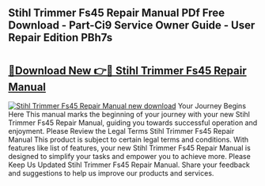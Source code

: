 ## Stihl Trimmer Fs45 Repair Manual PDf Free Download - Part-Ci9 Service Owner Guide - User Repair Edition PBh7s

# <h2><a href="http://bc53896.oget.top/?id=Stihl+Trimmer+Fs45+Repair+Manual">🔗Download New 👉🔴 Stihl Trimmer Fs45 Repair Manual</a></h2>

[![Stihl Trimmer Fs45 Repair Manual new download](https://i.imgur.com/5g1atiW.png)](http://bc53896.oget.top/?id=Stihl+Trimmer+Fs45+Repair+Manual)
Your Journey Begins Here This manual marks the beginning of your journey with your new Stihl Trimmer Fs45 Repair Manual, guiding you towards successful operation and enjoyment. Please Review the Legal Terms Stihl Trimmer Fs45 Repair Manual This product is subject to certain legal terms and conditions. With features like list of features, your new Stihl Trimmer Fs45 Repair Manual is designed to simplify your tasks and empower you to achieve more. Please Keep Us Updated Stihl Trimmer Fs45 Repair Manual. Share your feedback and suggestions to help us improve our products and services.
